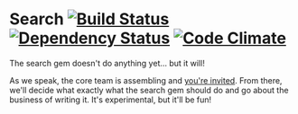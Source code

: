 Search [![Build Status](https://secure.travis-ci.org/laserlemon/search.png)](http://travis-ci.org/laserlemon/search) [![Dependency Status](https://gemnasium.com/laserlemon/search.png)](https://gemnasium.com/laserlemon/search) [![Code Climate](https://codeclimate.com/badge.png)](https://codeclimate.com/github/laserlemon/search)
======

The search gem doesn't do anything yet… but it will!

As we speak, the core team is assembling and [you're invited](https://docs.google.com/spreadsheet/viewform?formkey=dHlLTXNERVc2X3Zkc0U4N0FUVTBWV3c6MQ).
From there, we'll decide what exactly what the search gem should do and go about
the business of writing it. It's experimental, but it'll be fun!
